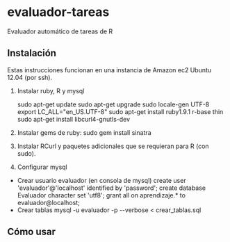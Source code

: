 evaluador-tareas
================

Evaluador automático de tareas de R

Instalación
-----------
Estas instrucciones funcionan en una instancia de Amazon ec2 Ubuntu 12.04 (por ssh).



1) Instalar ruby, R y mysql

	sudo apt-get update
	sudo apt-get upgrade
	sudo locale-gen UTF-8
	export LC_ALL="en_US.UTF-8"
	sudo apt-get install ruby1.9.1 r-base thin
	sudo apt-get install libcurl4-gnutls-dev

2) Instalar gems de ruby:
	sudo gem install sinatra

3) Instalar RCurl y paquetes adicionales que se requieran para R
(con sudo).

4) Configurar mysql
- Crear usuario evaluador (en consola de mysql)
	create user 'evaluador'@'localhost' identified by 'password';
	create database Evaluador
       character set 'utf8';
    grant all on aprendizaje.* to evaluador@localhost;
- Crear tablas
	mysql -u evaluador -p --verbose < crear_tablas.sql 


Cómo usar
---------


